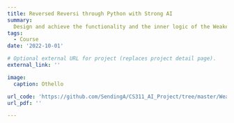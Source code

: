 ```yaml
---
title: Reversed Reversi through Python with Strong AI
summary: 
  Design and achieve the functionality and the inner logic of the Weakest Reversi through real-time evaluation of the chess board and Alpha-Beta Pruning and compete with others in AI(H) course.
tags:
  - Course
date: '2022-10-01'

# Optional external URL for project (replaces project detail page).
external_link: ''

image:
  caption: Othello

url_code: 'https://github.com/SendingA/CS311_AI_Project/tree/master/Weakest_Reversi'
url_pdf: ''

---
```

